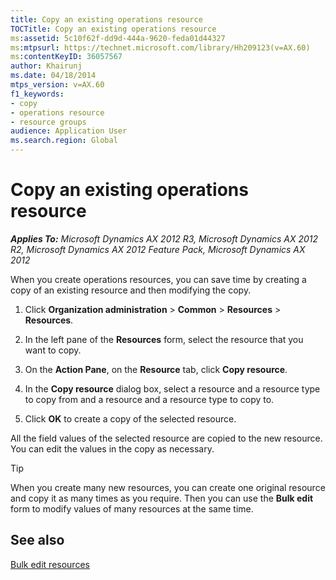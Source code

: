 ```yaml
---
title: Copy an existing operations resource
TOCTitle: Copy an existing operations resource
ms:assetid: 5c10f62f-dd9d-444a-9620-feda01d44327
ms:mtpsurl: https://technet.microsoft.com/library/Hh209123(v=AX.60)
ms:contentKeyID: 36057567
author: Khairunj
ms.date: 04/18/2014
mtps_version: v=AX.60
f1_keywords:
- copy
- operations resource
- resource groups
audience: Application User
ms.search.region: Global
---
```


# Copy an existing operations resource 


_**Applies To:** Microsoft Dynamics AX 2012 R3, Microsoft Dynamics AX 2012 R2, Microsoft Dynamics AX 2012 Feature Pack, Microsoft Dynamics AX 2012_

When you create operations resources, you can save time by creating a copy of an existing resource and then modifying the copy.

1.  Click **Organization administration** \> **Common** \> **Resources** \> **Resources**.

2.  In the left pane of the **Resources** form, select the resource that you want to copy.

3.  On the **Action Pane**, on the **Resource** tab, click **Copy resource**.

4.  In the **Copy resource** dialog box, select a resource and a resource type to copy from and a resource and a resource type to copy to.

5.  Click **OK** to create a copy of the selected resource.

All the field values of the selected resource are copied to the new resource. You can edit the values in the copy as necessary.


> [!TIP]
> <P>When you create many new resources, you can create one original resource and copy it as many times as you require. Then you can use the <STRONG>Bulk edit</STRONG> form to modify values of many resources at the same time.</P>



## See also

[Bulk edit resources](bulk-edit-operations-resources.md)

  


